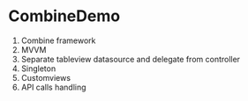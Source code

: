 # CombineDemo

1. Combine framework
2. MVVM
3. Separate tableview datasource and delegate from controller
4. Singleton
5. Customviews
6. API calls handling
